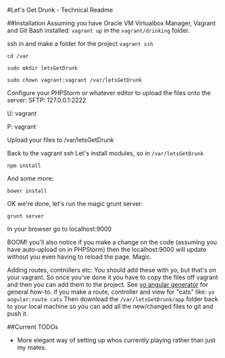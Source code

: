 #Let's Get Drunk - Technical Readme

##Installation
Assuming you have Oracle VM Virtualbox Manager, Vagrant and Git Bash installed:
`vagrant up`
in the `vagrant/drinking` folder.

ssh in and make a folder for the project
`vagrant ssh`

`cd /var`

`sudo mkdir letsGetDrunk`

`sudo chown vagrant:vagrant /var/letsGetDrunk`


Configure your PHPStorm or whatever editor to upload the files onto the server:
SFTP: 127.0.0.1:2222

U: vagrant

P: vagrant


Upload your files to /var/letsGetDrunk

Back to the vagrant ssh
Let's install modules, so in `/var/letsGetDrunk`

`npm install`

And some more:

`bower install`

 
OK we're done, let's run the magic grunt server:

`grunt server`

In your browser go to localhost:9000

BOOM! you'll also notice if you make a change on the code (assuming you have auto-upload on in PHPStorm) then the localhost:9000 will update without you even having to reload the page. Magic.

Adding routes, controllers etc:
You should add these with yo, but that's on your vagrant. So once you've done it you have to copy the files off vagrant and then you can add them to the project.
See [yo angular generator](https://github.com/yeoman/generator-angular) for general how-to.
if you make a route, controller and view for "cats" like:
`yo angular:route cats`
Then download the `/var/letsGetDrunk/app` folder back to your local machine so you can add all the new/changed files to git and push it.

##Current TODOs

- More elegant way of setting up whos currently playing rather than just my mates.
